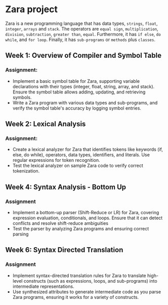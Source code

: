 # Zara project

Zara is a new programming language that has data types, `strings`, `float`, `integer`, `arrays` and `stack`. The operators are `equal sign`, `multiplication`, `division`, `subtraction`, `greater than`, `equal`. Furthermore, it has `if else`, `do while`, and `for loop`. Finally, it has `sub-programs` or `methods` plus `classes`. 

## Week 1: Overview of Compiler and Symbol Table

### Assignment:

* Implement a basic symbol table for Zara, supporting variable declarations with their types (integer, float, string, array, and stack). Ensure the symbol table allows adding, updating, and retrieving symbols.
* Write a Zara program with various data types and sub-programs, and verify the symbol table's accuracy by logging symbol entries.

## Week 2: Lexical Analysis

### Assignment:

* Create a lexical analyzer for Zara that identifies tokens like keywords (if, else, do while), operators, data types, identifiers, and literals. Use regular expressions for token recognition.
* Test the lexical analyzer on sample Zara code to verify correct tokenization.

## Week 4: Syntax Analysis - Bottom Up

### Assignment

* Implement a bottom-up parser (Shift-Reduce or LR) for Zara, covering expression evaluation, conditionals, and loops. Ensure that it can detect conflicts and resolve shift-reduce ambiguities
* Test the parser by analyzing Zara programs and ensuring correct parsing

## Week 6: Syntax Directed Translation

### Assignment

* Implement syntax-directed translation rules for Zara to translate high-level constructs (such as expressions, loops, and sub-programs) into intermediate representations.
* Use synthesized attributes to generate intermediate code as you parse Zara programs, ensuring it works for a variety of constructs.

